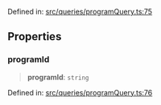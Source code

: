 Defined in: [src/queries/programQuery.ts:75](https://github.com/bhavjitChauhan/khan-api/blob/67d30ab4498111952301bcaddbef9a132bf75105/src/queries/programQuery.ts#L75)

## Properties

### programId

> **programId**: `string`

Defined in: [src/queries/programQuery.ts:76](https://github.com/bhavjitChauhan/khan-api/blob/67d30ab4498111952301bcaddbef9a132bf75105/src/queries/programQuery.ts#L76)
